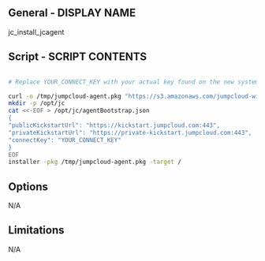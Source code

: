 ## General - DISPLAY NAME

jc_install_jcagent

## Script - SCRIPT CONTENTS

```bash

# Replace YOUR_CONNECT_KEY with your actual key found on the new system aside in the admin console

curl -o /tmp/jumpcloud-agent.pkg "https://s3.amazonaws.com/jumpcloud-windows-agent/production/jumpcloud-agent.pkg"
mkdir -p /opt/jc
cat <<-EOF > /opt/jc/agentBootstrap.json
{
"publicKickstartUrl": "https://kickstart.jumpcloud.com:443",
"privateKickstartUrl": "https://private-kickstart.jumpcloud.com:443",
"connectKey": "YOUR_CONNECT_KEY"
}
EOF
installer -pkg /tmp/jumpcloud-agent.pkg -target /
```

## Options

N/A

## Limitations

N/A